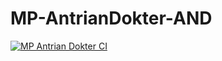 # MP-AntrianDokter-AND

[![MP Antrian Dokter CI](https://github.com/FizCode/MP-AntrianDokter-AND/actions/workflows/ci.yml/badge.svg?branch=master)](https://github.com/FizCode/MP-AntrianDokter-AND/actions/workflows/ci.yml)
